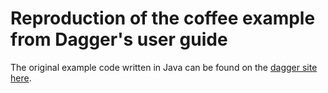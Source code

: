 # Reproduction of the coffee example from Dagger's user guide

The original example code written in Java can be found on
the [dagger site here](http://google.github.io/dagger/users-guide).
